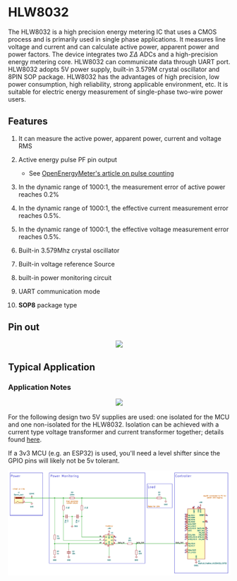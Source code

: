# HLW8032

The HLW8032 is a high precision energy metering IC that uses a CMOS process and is primarily used in single phase applications. It measures line voltage and current and can calculate active power, apparent power and power factors. The device integrates two $\Sigma\Delta$ ADCs and a high-precision energy metering core. HLW8032 can communicate data through UART port. HLW8032 adopts 5V power supply, built-in 3.579M crystal oscillator and 8PIN SOP package. HLW8032 has the advantages of high precision, low power consumption, high reliability, strong applicable environment, etc. It is suitable for electric energy measurement of single-phase two-wire power users.

## Features

1. It can measure the active power, apparent power, current and voltage RMS  

2. Active energy pulse PF pin output
    - See [OpenEnergyMeter's article on pulse counting][1^]

3. In the dynamic range of 1000:1, the measurement error of active power reaches 0.2% 

4. In the dynamic range of 1000:1, the effective current measurement error reaches 0.5%. 

5.  In the dynamic range of 1000:1, the effective voltage measurement error reaches 0.5%. 

6.  Built-in 3.579Mhz crystal oscillator 

7.  Built-in voltage reference Source 

8.  built-in power monitoring circuit 

9.  UART communication mode 

10. **SOP8** package type 

[1^]: https://docs.openenergymonitor.org/emonpi/pulse_counting.html

## Pin out
<div align=center>
  <img src="Docs/HLW8032.png" >
</div>

## Typical Application

### Application Notes

<div align=center>
  <img src="Docs/break_out.jpg">
</div>

For the following design two 5V supplies are used: one isolated for the MCU and one non-isolated for the HLW8032. Isolation can be achieved with a current type voltage transformer and current transformer together; details found [here][isolated energy monitor design].

If a 3v3 MCU (e.g. an ESP32) is used, you'll need a level shifter since the GPIO pins will likely not be 5v tolerant.

[isolated energy monitor design]: https://w.electrodragon.com/w/HLW8032_SDK

<div align=center>
  <img src="Docs/Schematic.png" >
</div>